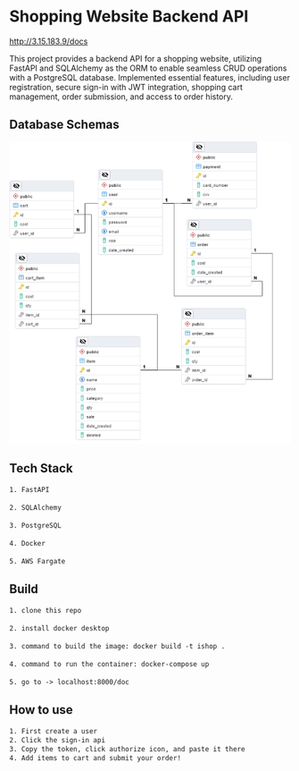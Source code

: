 # Shopping Website Backend API

<http://3.15.183.9/docs>

This project provides a backend API for a shopping website, utilizing FastAPI and SQLAlchemy as the ORM to enable seamless CRUD operations with a PostgreSQL database. Implemented essential features, including user registration, secure sign-in with JWT integration, shopping cart management, order submission, and access to order history.


## Database Schemas

![ishop db](pics/ishop.png)

## Tech Stack
    1. FastAPI

    2. SQLAlchemy

    3. PostgreSQL

    4. Docker

    5. AWS Fargate

## Build
    1. clone this repo

    2. install docker desktop

    3. command to build the image: docker build -t ishop .

    4. command to run the container: docker-compose up

    5. go to -> localhost:8000/doc

## How to use

    1. First create a user
    2. Click the sign-in api
    3. Copy the token, click authorize icon, and paste it there
    4. Add items to cart and submit your order!